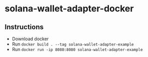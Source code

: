# solana-wallet-adapter-docker

## Instructions
- Download docker
- Run `docker build . --tag solana-wallet-adapter-example`
- Run `docker run -ip 8080:8080 solana-wallet-adapter-example`